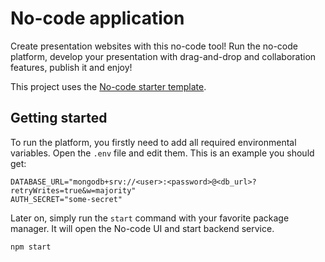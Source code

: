 # No-code application

Create presentation websites with this no-code tool! Run the no-code platform, develop your
presentation with drag-and-drop and collaboration features, publish it and enjoy!

This project uses the [No-code starter template](https://github.com/vanishmax/nocode-starter).

## Getting started

To run the platform, you firstly need to add all required environmental variables. 
Open the `.env` file and edit them. This is an example you should get:

```dotenv
DATABASE_URL="mongodb+srv://<user>:<password>@<db_url>?retryWrites=true&w=majority"
AUTH_SECRET="some-secret"
```

Later on, simply run the `start` command with your favorite package manager.
It will open the No-code UI and start backend service.

```bash
npm start
```
